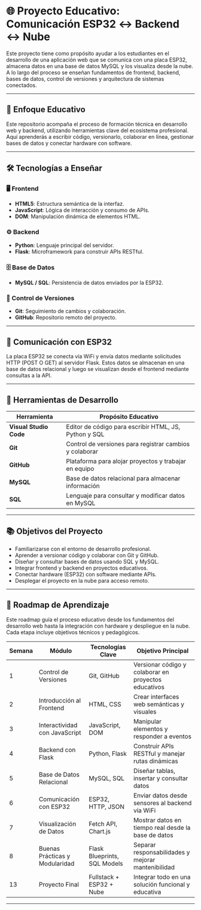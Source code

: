 # 🌐 Proyecto Educativo: Comunicación ESP32 ↔ Backend ↔ Nube

Este proyecto tiene como propósito ayudar a los estudiantes en el desarrollo de una aplicación web que se comunica con una placa ESP32, almacena datos en una base de datos MySQL y los visualiza desde la nube. A lo largo del proceso se enseñan fundamentos de frontend, backend, bases de datos, control de versiones y arquitectura de sistemas conectados.

---

## 🧠 Enfoque Educativo

Este repositorio acompaña el proceso de formación técnica en desarrollo web y backend, utilizando herramientas clave del ecosistema profesional. Aquí aprenderás a escribir código, versionarlo, colaborar en línea, gestionar bases de datos y conectar hardware con software.

---

## 🛠 Tecnologías a Enseñar

### 🖥️ Frontend
- **HTML5**: Estructura semántica de la interfaz.
- **JavaScript**: Lógica de interacción y consumo de APIs.
- **DOM**: Manipulación dinámica de elementos HTML.

### ⚙️ Backend
- **Python**: Lenguaje principal del servidor.
- **Flask**: Microframework para construir APIs RESTful.

### 🗄️ Base de Datos
- **MySQL / SQL**: Persistencia de datos enviados por la ESP32.

### 🔄 Control de Versiones
- **Git**: Seguimiento de cambios y colaboración.
- **GitHub**: Repositorio remoto del proyecto.
---

## 🔌 Comunicación con ESP32

La placa ESP32 se conecta vía WiFi y envía datos mediante solicitudes HTTP (POST O GET) al servidor Flask. Estos datos se almacenan en una base de datos relacional y luego se visualizan desde el frontend mediante consultas a la API.

---

## 🧰 Herramientas de Desarrollo

| Herramienta           | Propósito Educativo                                         |
|-----------------------|-------------------------------------------------------------|
| **Visual Studio Code**| Editor de código para escribir HTML, JS, Python y SQL       |
| **Git**               | Control de versiones para registrar cambios y colaborar     |
| **GitHub**            | Plataforma para alojar proyectos y trabajar en equipo       |
| **MySQL**             | Base de datos relacional para almacenar información         |
| **SQL**               | Lenguaje para consultar y modificar datos en MySQL          |

---

## 📚 Objetivos del Proyecto

- Familiarizarse con el entorno de desarrollo profesional.
- Aprender a versionar código y colaborar con Git y GitHub.
- Diseñar y consultar bases de datos usando SQL y MySQL.
- Integrar frontend y backend en proyectos educativos.
- Conectar hardware (ESP32) con software mediante APIs.
- Desplegar el proyecto en la nube para acceso remoto.

---

## 🧭 Roadmap de Aprendizaje

Este roadmap guía el proceso educativo desde los fundamentos del desarrollo web hasta la integración con hardware y despliegue en la nube. Cada etapa incluye objetivos técnicos y pedagógicos.

| Semana | Módulo                        | Tecnologías Clave                  | Objetivo Principal                                      |
|--------|-------------------------------|------------------------------------|---------------------------------------------------------|
| 1      | Control de Versiones          | Git, GitHub                        | Versionar código y colaborar en proyectos educativos    |
| 2      | Introducción al Frontend      | HTML, CSS                          | Crear interfaces web semánticas y visuales              |
| 3      | Interactividad con JavaScript | JavaScript, DOM                    | Manipular elementos y responder a eventos               |
| 4      | Backend con Flask             | Python, Flask                      | Construir APIs RESTful y manejar rutas dinámicas        |
| 5      | Base de Datos Relacional      | MySQL, SQL                         | Diseñar tablas, insertar y consultar datos              |
| 6      | Comunicación con ESP32        | ESP32, HTTP, JSON                  | Enviar datos desde sensores al backend vía WiFi         |
| 7      | Visualización de Datos        | Fetch API, Chart.js                | Mostrar datos en tiempo real desde la base de datos     |
| 8      | Buenas Prácticas y Modularidad| Flask Blueprints, SQL Models       | Separar responsabilidades y mejorar mantenibilidad      |
| 13     | Proyecto Final                | Fullstack + ESP32 + Nube           | Integrar todo en una solución funcional y educativa     |

---